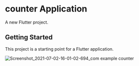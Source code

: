 # counter Application

A new Flutter project.

## Getting Started

This project is a starting point for a Flutter application.


![Screenshot_2021-07-02-16-01-02-694_com example counter](https://user-images.githubusercontent.com/52954663/124304506-fc9dbe00-db8d-11eb-9c27-9a71990cc81e.jpg)

